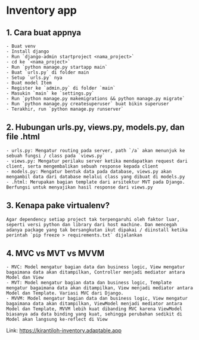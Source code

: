 # Inventory app

## 1. Cara buat appnya

    - Buat venv
    - Install django
    - Run `django-admin startproject <nama_project>`
    - cd ke `<nama_project>`
    - Run `python manage.py startapp main`
    - Buat `urls.py` di folder main
    - Setup `urls.py` nya
    - Buat model Item
    - Register ke `admin.py` di folder `main`
    - Masukin `main` ke `settings.py`
    - Run `python manage.py makemigrations && python manage.py migrate`
    - Run `python manage.py createsuperuser` buat bikin superuser
    - Terakhir, run `python manage.py runserver`

## 2. Hubungan urls.py, views.py, models.py, dan file .html

    - urls.py: Mengatur routing pada server, path `/a` akan menunjuk ke sebuah fungsi / class pada `views.py`
    - views.py: Mengatur perilaku server ketika mendapatkan request dari client, serta mengembalikan sebuah response kepada client
    - models.py: Mengatur bentuk data pada database, views.py akan mengambil data dari database melalui class yang dibuat di models.py
    - .html: Merupakan bagian template dari arsitektur MVT pada Django. Berfungsi untuk menyajikan hasil response dari views.py

## 3. Kenapa pake virtualenv?

    Agar dependency setiap project tak terpengaruhi oleh faktor luar, seperti versi python dan library dari host machine. Dan mencegah adanya package yang tak bersangkutan ikut dipakai / diinstall ketika perintah `pip freeze > requirements.txt` dijalankan

## 4. MVC vs MVT vs MVVM

    - MVC: Model mengatur bagian data dan business logic, View mengatur bagaimana data akan ditampilkan, Controller menjadi mediator antara Model dan View
    - MVT: Model mengatur bagian data dan business logic, Template mengatur bagaimana data akan ditampilkan, View menjadi mediator antara Model dan Template. Variasi MVC dari Django.
    - MVVM: Model mengatur bagian data dan business logic, View mengatur bagaimana data akan ditampilkan, ViewModel menjadi mediator antara Model dan Template, MVVM lebih kuat dibanding MVC karena ViewModel biasanya ada data binding yang kuat, sehingga perubahan sedikit di Model akan langsung ke-reflect di View

Link: https://kirantiloh-inventory.adaptable.app
